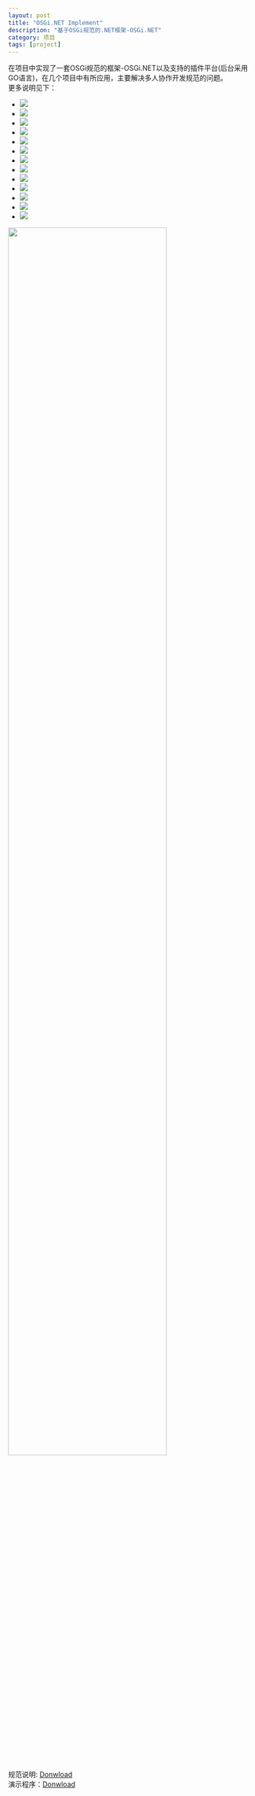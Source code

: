 ```yaml
---
layout: post
title: "OSGi.NET Implement"
description: "基于OSGi规范的.NET框架-OSGi.NET"
category: 项目
tags: [project]
---
```



在项目中实现了一套OSGi规范的框架-OSGi.NET以及支持的插件平台(后台采用GO语言)，在几个项目中有所应用，主要解决多人协作开发规范的问题。   
更多说明见下：   
<script src="/media/js/jquery.bxslider.min.js"></script>
<link href="/media/css/jquery.bxslider.css" rel="stylesheet" />

<ul class="bxslider">
  <li><img src="/images/osginetintro/image2.PNG" /></li>
  <li><img src="/images/osginetintro/image4.PNG" /></li>
  <li><img src="/images/osginetintro/image5.PNG" /></li>
  <li><img src="/images/osginetintro/image6.PNG" /></li>
  <li><img src="/images/osginetintro/image7.PNG" /></li>
  <li><img src="/images/osginetintro/image8.PNG" /></li>
  <li><img src="/images/osginetintro/image9.PNG" /></li>
  <li><img src="/images/osginetintro/image10.PNG" /></li>
  <li><img src="/images/osginetintro/image11.PNG" /></li>
  <li><img src="/images/osginetintro/image12.PNG" /></li>
  <li><img src="/images/osginetintro/image13.PNG" /></li>
  <li><img src="/images/osginetintro/image14.PNG" /></li>
  <li><img src="/images/osginetintro/image16.PNG" /></li>
</ul>

<script type="text/javascript">
	$(document).ready(function(){
  		$('.bxslider').bxSlider();
	});
</script>
  
<img src="/images/valuation.png" width="80%">  

规范说明: <a href="/files/Documentation.chm">Donwload</a>  
演示程序：<a href="/files/NoDownload">Donwload</a>  
